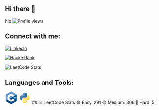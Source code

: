 ## Hi there 👋
hlo
![Profile views](https://komarev.com/ghpvc/?username=Krishnarevanthkarra&label=Profile%20views&color=0e75b6&style=flat)
## Connect with me:
[![LinkedIn](https://img.shields.io/badge/LinkedIn-%230077B5.svg?logo=linkedin&logoColor=white)](https://linkedin.com/in/krishna-revanth-karra-CR7)

[![HackerRank](https://img.shields.io/badge/-HackerRank-2EC866?logo=HackerRank&logoColor=white)](https://www.hackerrank.com/profile/Krishna_Revanth)

![LeetCode Stats](https://leetcode-flask.onrender.com/leetcode-stats/Krishna_Revanth_Karra.svg)
## Languages and Tools:
<img src="https://raw.githubusercontent.com/devicons/devicon/master/icons/cplusplus/cplusplus-original.svg" alt="C++" width="40" height="40"/>
<img src="https://raw.githubusercontent.com/devicons/devicon/master/icons/python/python-original.svg" alt="Python" width="40" height="40"/>
## 📊 LeetCode Stats
<!-- LEETCODE_STATS_START -->
🟢 Easy: 291
🟡 Medium: 306
🔴 Hard: 5
<!-- LEETCODE_STATS_END -->
